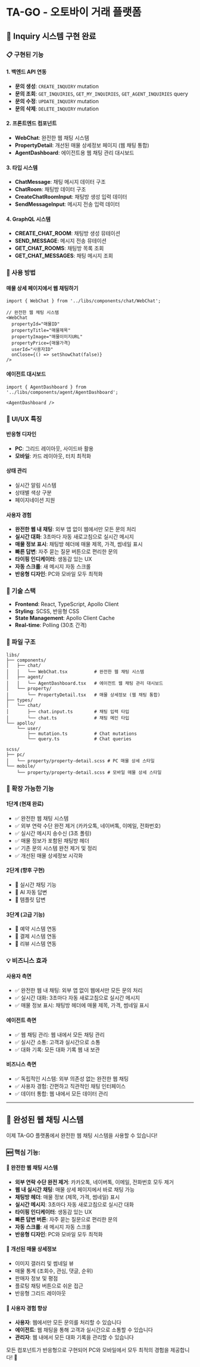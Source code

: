 # TA-GO - 오토바이 거래 플랫폼

## 🚀 Inquiry 시스템 구현 완료

### 📋 구현된 기능

#### 1. 백엔드 API 연동
- **문의 생성**: `CREATE_INQUIRY` mutation
- **문의 조회**: `GET_INQUIRIES`, `GET_MY_INQUIRIES`, `GET_AGENT_INQUIRIES` query
- **문의 수정**: `UPDATE_INQUIRY` mutation
- **문의 삭제**: `DELETE_INQUIRY` mutation

#### 2. 프론트엔드 컴포넌트
- **WebChat**: 완전한 웹 채팅 시스템
- **PropertyDetail**: 개선된 매물 상세정보 페이지 (웹 채팅 통합)
- **AgentDashboard**: 에이전트용 웹 채팅 관리 대시보드

#### 3. 타입 시스템
- **ChatMessage**: 채팅 메시지 데이터 구조
- **ChatRoom**: 채팅방 데이터 구조
- **CreateChatRoomInput**: 채팅방 생성 입력 데이터
- **SendMessageInput**: 메시지 전송 입력 데이터

#### 4. GraphQL 시스템
- **CREATE_CHAT_ROOM**: 채팅방 생성 뮤테이션
- **SEND_MESSAGE**: 메시지 전송 뮤테이션
- **GET_CHAT_ROOMS**: 채팅방 목록 조회
- **GET_CHAT_MESSAGES**: 채팅 메시지 조회

### 🎯 사용 방법

#### 매물 상세 페이지에서 웹 채팅하기
```tsx
import { WebChat } from '../libs/components/chat/WebChat';

// 완전한 웹 채팅 시스템
<WebChat
  propertyId="매물ID"
  propertyTitle="매물제목"
  propertyImage="매물이미지URL"
  propertyPrice={매물가격}
  userId="사용자ID"
  onClose={() => setShowChat(false)}
/>
```



#### 에이전트 대시보드
```tsx
import { AgentDashboard } from '../libs/components/agent/AgentDashboard';

<AgentDashboard />
```

### 🎨 UI/UX 특징

#### 반응형 디자인
- **PC**: 그리드 레이아웃, 사이드바 활용
- **모바일**: 카드 레이아웃, 터치 최적화

#### 상태 관리
- 실시간 알림 시스템
- 상태별 색상 구분
- 페이지네이션 지원

#### 사용자 경험
- **완전한 웹 내 채팅**: 외부 앱 없이 웹에서만 모든 문의 처리
- **실시간 대화**: 3초마다 자동 새로고침으로 실시간 메시지
- **매물 정보 표시**: 채팅방 헤더에 매물 제목, 가격, 썸네일 표시
- **빠른 답변**: 자주 묻는 질문 버튼으로 편리한 문의
- **타이핑 인디케이터**: 생동감 있는 UX
- **자동 스크롤**: 새 메시지 자동 스크롤
- **반응형 디자인**: PC와 모바일 모두 최적화

### 🔧 기술 스택

- **Frontend**: React, TypeScript, Apollo Client
- **Styling**: SCSS, 반응형 CSS
- **State Management**: Apollo Client Cache
- **Real-time**: Polling (30초 간격)

### 📁 파일 구조

```
libs/
├── components/
│   ├── chat/
│   │   └── WebChat.tsx          # 완전한 웹 채팅 시스템
│   ├── agent/
│   │   └── AgentDashboard.tsx   # 에이전트 웹 채팅 관리 대시보드
│   └── property/
│       └── PropertyDetail.tsx   # 매물 상세정보 (웹 채팅 통합)
├── types/
│   └── chat/
│       ├── chat.input.ts        # 채팅 입력 타입
│       └── chat.ts              # 채팅 메인 타입
└── apollo/
    └── user/
        ├── mutation.ts          # Chat mutations
        └── query.ts             # Chat queries

scss/
├── pc/
│   └── property/property-detail.scss # PC 매물 상세 스타일
└── mobile/
    └── property/property-detail.scss # 모바일 매물 상세 스타일
```

### 🚀 확장 가능한 기능

#### 1단계 (현재 완료)
- ✅ 완전한 웹 채팅 시스템
- ✅ 외부 연락 수단 완전 제거 (카카오톡, 네이버톡, 이메일, 전화번호)
- ✅ 실시간 메시지 송수신 (3초 폴링)
- ✅ 매물 정보가 포함된 채팅방 헤더
- ✅ 기존 문의 시스템 완전 제거 및 정리
- ✅ 개선된 매물 상세정보 시각화

#### 2단계 (향후 구현)
- 🔄 실시간 채팅 기능
- 🔄 AI 자동 답변
- 🔄 템플릿 답변

#### 3단계 (고급 기능)
- 🔄 예약 시스템 연동
- 🔄 결제 시스템 연동
- 🔄 리뷰 시스템 연동

### 💡 비즈니스 효과

#### 사용자 측면
- ✅ 완전한 웹 내 채팅: 외부 앱 없이 웹에서만 모든 문의 처리
- ✅ 실시간 대화: 3초마다 자동 새로고침으로 실시간 메시지
- ✅ 매물 정보 표시: 채팅방 헤더에 매물 제목, 가격, 썸네일 표시

#### 에이전트 측면
- ✅ 웹 채팅 관리: 웹 내에서 모든 채팅 관리
- ✅ 실시간 소통: 고객과 실시간으로 소통
- ✅ 대화 기록: 모든 대화 기록 웹 내 보관

#### 비즈니스 측면
- ✅ 독립적인 시스템: 외부 의존성 없는 완전한 웹 채팅
- ✅ 사용자 경험: 간편하고 직관적인 채팅 인터페이스
- ✅ 데이터 통합: 웹 내에서 모든 데이터 관리

---

## 🎉 완성된 웹 채팅 시스템

이제 TA-GO 플랫폼에서 완전한 웹 채팅 시스템을 사용할 수 있습니다! 

### 🆕 핵심 기능:

#### 💬 완전한 웹 채팅 시스템
- **외부 연락 수단 완전 제거**: 카카오톡, 네이버톡, 이메일, 전화번호 모두 제거
- **웹 내 실시간 채팅**: 매물 상세 페이지에서 바로 채팅 가능
- **채팅방 헤더**: 매물 정보 (제목, 가격, 썸네일) 표시
- **실시간 메시지**: 3초마다 자동 새로고침으로 실시간 대화
- **타이핑 인디케이터**: 생동감 있는 UX
- **빠른 답변 버튼**: 자주 묻는 질문으로 편리한 문의
- **자동 스크롤**: 새 메시지 자동 스크롤
- **반응형 디자인**: PC와 모바일 모두 최적화

#### 🎨 개선된 매물 상세정보
- 이미지 갤러리 및 썸네일 뷰
- 매물 통계 (조회수, 관심, 댓글, 순위)
- 판매자 정보 및 평점
- 플로팅 채팅 버튼으로 쉬운 접근
- 반응형 그리드 레이아웃

#### 💬 사용자 경험 향상
- **사용자**: 웹에서만 모든 문의를 처리할 수 있습니다
- **에이전트**: 웹 채팅을 통해 고객과 실시간으로 소통할 수 있습니다
- **관리자**: 웹 내에서 모든 대화 기록을 관리할 수 있습니다

모든 컴포넌트가 반응형으로 구현되어 PC와 모바일에서 모두 최적의 경험을 제공합니다! 🚀
